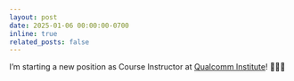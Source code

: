 ```yaml
---
layout: post
date: 2025-01-06 00:00:00-0700
inline: true
related_posts: false
---
```


I’m starting a new position as Course Instructor at [Qualcomm Institute](https://qi.ucsd.edu)! 🧑🏼‍🏫